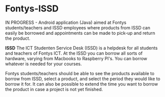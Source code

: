 # Fontys-ISSD
IN PROGRESS - Android application (Java) aimed at Fontys students/teachers and ISSD employees where products from ISSD can easily be borrowed and appointments can be made to pick-up and return the product.

**ISSD**
The ICT Studenten Service Desk (ISSD) is a helpdesk for all students and teachers of Fontys ICT. At the ISSD you can borrow all sorts of hardware, varying from Macbooks to Raspberry PI's. You can borrow whatever is needed for your courses.

Fontys students/teachers should be able to see the products available to borrow from ISSD, select a product, and select the period they would like to borrow it for. It can also be possible to extend the time you want to borrow the product in case a project is not yet finished. 
